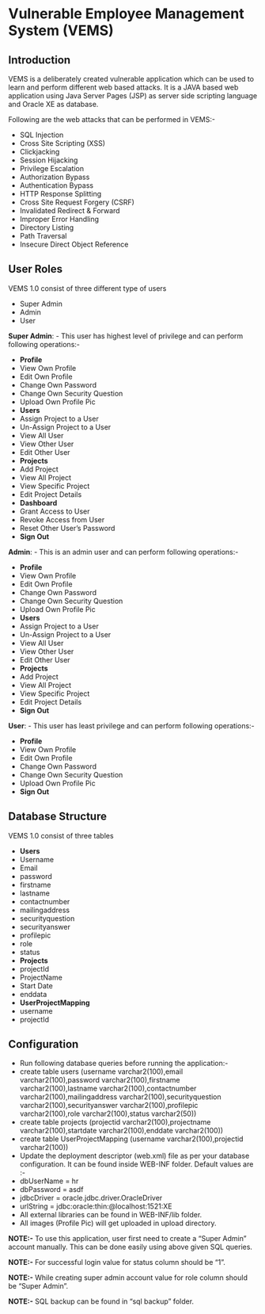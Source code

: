 # Vulnerable Employee Management System (VEMS)
## Introduction
VEMS is a deliberately created vulnerable application which can be used to learn and perform different web based attacks. It is a JAVA based web application using Java Server Pages (JSP) as server side scripting language and Oracle XE as database. 

Following are the web attacks that can be performed in VEMS:-
* SQL Injection
* Cross Site Scripting (XSS)
* Clickjacking
* Session Hijacking
* Privilege Escalation 
* Authorization Bypass
* Authentication Bypass
* HTTP Response Splitting
* Cross Site Request Forgery (CSRF) 
* Invalidated Redirect & Forward
* Improper Error Handling
* Directory Listing
* Path Traversal
* Insecure Direct Object Reference


## User Roles 
VEMS 1.0 consist of three different type of users
* Super Admin
* Admin
* User

**Super Admin**: -  This user has highest level of privilege and can perform following operations:-

* **Profile**
 * View Own Profile
 * Edit Own Profile
 * Change Own Password
 * Change Own Security Question
 * Upload Own Profile Pic
* **Users**
 * Assign Project to a User
 * Un-Assign Project to a User
 * View All User
 * View Other User
 * Edit Other User
* **Projects**
 * Add Project 
 * View All Project
 * View Specific Project
 * Edit Project Details
* **Dashboard**
 * Grant Access to User
 * Revoke Access from User
 * Reset Other User’s Password 
* **Sign Out**

**Admin**: - This is an admin user and can perform following operations:-   
* **Profile**
 * View Own Profile
 * Edit Own Profile
 * Change Own Password
 * Change Own Security Question
 * Upload Own Profile Pic
* **Users**
 * Assign Project to a User
 * Un-Assign Project to a User
 * View All User
 * View Other User
 * Edit Other User
* **Projects**
 * Add Project 
 * View All Project
 * View Specific Project
 * Edit Project Details
* **Sign Out**

**User**: - This user has least privilege and can perform following operations:-    
* **Profile**
 * View Own Profile
 * Edit Own Profile
 * Change Own Password
 * Change Own Security Question
 * Upload Own Profile Pic
* **Sign Out**

## Database Structure
VEMS 1.0 consist of three tables
* **Users**
 * Username
 * Email
 * password
 * firstname 
 * lastname 
 * contactnumber
 * mailingaddress
 * securityquestion
 * securityanswer
 * profilepic
 * role
 * status
* **Projects**
 * projectId
 * ProjectName
 * Start Date
 * enddata
* **UserProjectMapping**
 * username
 * projectId

## Configuration
* Run following database queries before running the application:- 
 * create table users (username varchar2(100),email varchar2(100),password varchar2(100),firstname varchar2(100),lastname varchar2(100),contactnumber varchar2(100),mailingaddress varchar2(100),securityquestion varchar2(100),securityanswer varchar2(100),profilepic varchar2(100),role varchar2(100),status varchar2(50))
 * create table projects (projectid varchar2(100),projectname varchar2(100),startdate varchar2(100),enddate varchar2(100))
 * create table UserProjectMapping (username varchar2(100),projectid varchar2(100))
* Update the deployment descriptor (web.xml) file as per your database configuration. It can be found inside WEB-INF folder. Default values are :-  
 * dbUserName = hr
 * dbPassword = asdf
 * jdbcDriver = oracle.jdbc.driver.OracleDriver
 * urlString = jdbc:oracle:thin:@localhost:1521:XE
* All external libraries can be found in WEB-INF/lib folder.
* All images (Profile Pic) will get uploaded in upload directory.

**NOTE:-** To use this application, user first need to create a “Super Admin” account manually. This can be done easily using above given SQL queries. 

**NOTE:-**  For successful login value for status column should be “1”.

**NOTE:-** While creating super admin account value for role column should be “Super Admin”. 

**NOTE:-** SQL backup can be found in “sql backup” folder.













